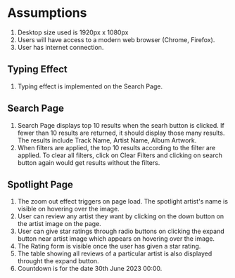 # Assumptions

1. Desktop size used is 1920px x 1080px
2. Users will have access to a modern web browser (Chrome, Firefox).
3. User has internet connection.

## Typing Effect

1. Typing effect is implemented on the Search Page.

## Search Page

1. Search Page displays top 10 results when the searh button is clicked. If fewer than 10 results are returned, it should display those many results. The results include Track Name, Artist Name, Album Artwork.
2. When filters are applied, the top 10 results according to the filter are applied. To clear all filters, click on Clear Filters and clicking on search button again would get results without the filters.

## Spotlight Page

1. The zoom out effect triggers on page load. The spotlight artist's name is visible on hovering over the image.
2. User can review any artist they want by clicking on the down button on the artist image on the page.
3. User can give star ratings through radio buttons on clicking the expand button near artist image which appears on hovering over the image.
4. The Rating form is visible once the user has given a star rating.
5. The table showing all reviews of a particular artist is also displayed throught the expand button.
6. Countdown is for the date 30th June 2023 00:00.


